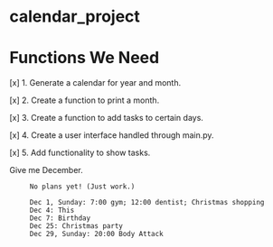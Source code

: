 # calendar_project

Functions We Need
=================

[x] 1. Generate a calendar for year and month.

[x] 2. Create a function to print a month.

[x] 3. Create a function to add tasks to certain days.

[x] 4. Create a user interface handled through main.py.

[x] 5. Add functionality to show tasks.


Give me December.
         
         No plans yet! (Just work.)
         
         Dec 1, Sunday: 7:00 gym; 12:00 dentist; Christmas shopping
         Dec 4: This
         Dec 7: Birthday
         Dec 25: Christmas party
         Dec 29, Sunday: 20:00 Body Attack